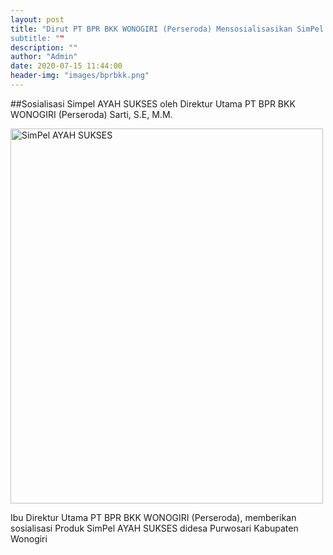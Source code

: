 ```yaml
---
layout: post
title: "Dirut PT BPR BKK WONOGIRI (Perseroda) Mensosialisasikan SimPel AYAH SUKSES.
subtitle: ""
description: ""
author: "Admin"
date: 2020-07-15 11:44:00
header-img: "images/bprbkk.png"
---
```

##Sosialisasi Simpel AYAH SUKSES oleh Direktur Utama PT BPR BKK WONOGIRI (Perseroda) Sarti, S.E, M.M.

<img src="images/Simpel.jpg" alt="SimPel AYAH SUKSES" width="500" height="600">

Ibu Direktur Utama PT BPR BKK WONOGIRI (Perseroda), memberikan sosialisasi Produk SimPel AYAH SUKSES didesa Purwosari Kabupaten Wonogiri
